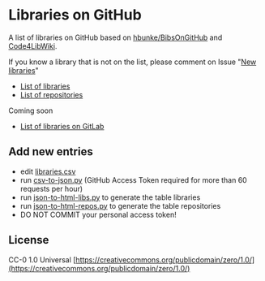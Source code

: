 # Libraries on GitHub

A list of libraries on GitHub based on [hbunke/BibsOnGitHub](https://github.com/hbunke/BibsOnGitHub) and [Code4LibWiki](http://wiki.code4lib.org/Libraries_Sharing_Code).

If you know a library that is not on the list, please comment on Issue "[New libraries](https://github.com/axel-klinger/BibsOnGitHub/issues/2)"

* [List of libraries](https://axel-klinger.github.io/BibsOnGitHub/libraries.html)
* [List of repositories](https://axel-klinger.github.io/BibsOnGitHub/repositories.html)

Coming soon
* [List of libraries on GitLab](libraries-gitlab.csv)

## Add new entries

* edit [libraries.csv](libraries.csv)
* run [csv-to-json.py](scripts/csv-to-json.py) (GitHub Access Token required for more than 60 requests per hour)
* run [json-to-html-libs.py](scripts/json-to-html-libs.py) to generate the table libraries
* run [json-to-html-repos.py](scripts/json-to-html-repos.py) to generate the table repositories
* DO NOT COMMIT your personal access token!


## License

CC-0 1.0 Universal [https://creativecommons.org/publicdomain/zero/1.0/](https://creativecommons.org/publicdomain/zero/1.0/)
